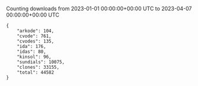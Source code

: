 
Counting downloads from 2023-01-01 00:00:00+00:00 UTC to 2023-04-07 00:00:00+00:00 UTC

```
{
    "arkode": 104,
    "cvode": 761,
    "cvodes": 135,
    "ida": 176,
    "idas": 80,
    "kinsol": 96,
    "sundials": 10075,
    "clones": 33155,
    "total": 44582
}
```
